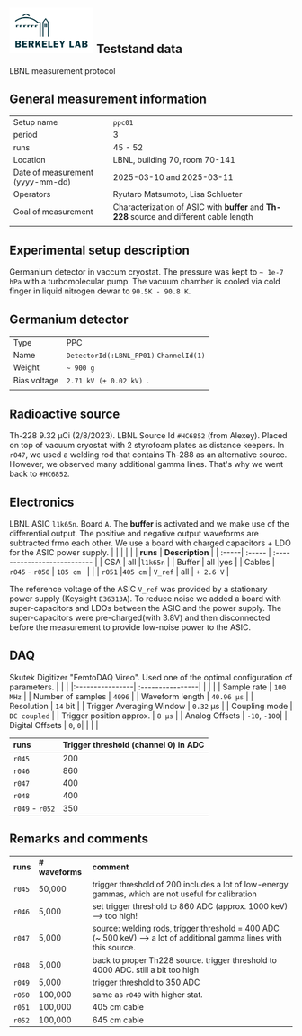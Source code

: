 ## <img src="./../../logo/lbnl_logo.png" alt="logo" width="150"/> Teststand data 
LBNL measurement protocol 

<style>
@media (prefers-color-scheme: dark) {
  .logo-inline {
    content: url("./../../logo/lbnl_logo_dark.png");
  }
}
</style>

## General measurement information
| | |
|:----------------| :----------------|
| Setup name | `ppc01`|
| period | 3 | 
| runs | 45 - 52 | 
| Location | LBNL, building 70,  room 70-141 |
| Date of measurement (yyyy-mm-dd) | 2025-03-10 and 2025-03-11  | 
| Operators | Ryutaro Matsumoto, Lisa Schlueter | 
| Goal of measurement | Characterization of ASIC with **buffer** and **Th-228** source and different cable length |
| | |

## Experimental setup description
Germanium detector in vaccum cryostat. The pressure was kept to `~ 1e-7 hPa` with a turbomolecular pump. The vacuum chamber is cooled via cold finger in liquid nitrogen dewar to `90.5K - 90.8 K`. 

## Germanium detector
|        |                                          |
| ------ | ---------------------------------------- |
| Type   | PPC                                      |
| Name   | `DetectorId(:LBNL_PP01)`  `ChannelId(1)` |
| Weight | `~ 900 g`                                |
| Bias voltage | `2.71 kV (± 0.02 kV) `. |
|        |                                          |

## Radioactive source
Th-228 9.32 µCi (2/8/2023). LBNL Source Id `#HC6852` (from Alexey). Placed on top of vacuum cryostat with 2 styrofoam plates as distance keepers. 
In `r047`, we used a welding rod that contains Th-288 as an alternative source. However, we observed many additional gamma lines. That's why we went back to `#HC6852`.

## Electronics
LBNL ASIC `l1k65n`. Board `A`. The **buffer** is activated and we make use of the differential output. The positive and negative output waveforms are subtracted frmo each other. We use a board with charged capacitors + LDO for the ASIC power supply. 
|        |            |                  |
|        |  **runs**     | **Description**                       |
| :-----| :-----  | :--------------------------- |
| CSA   | all |`l1k65n`                     |
| Buffer | all |yes                          |
| Cables | `r045` - `r050` |  `185 cm `  |
|        |  `r051` |`405 cm`            |
 `V_ref` | all | `+ 2.6 V` |   

The reference voltage of the ASIC `V_ref` was provided by a stationary power supply (Keysight `E36313A`). To reduce noise 
we added a board with super-capacitors and LDOs between the ASIC and the power supply. The super-capacitors were pre-charged(with 3.8V) and then disconnected before the measurement to provide low-noise power to the ASIC.

## DAQ
Skutek Digitizer "FemtoDAQ Vireo". 
Used one of the optimal configuration of parameters.
| | |
|:----------------| :----------------|
|  |  | 
| Sample rate | `100 MHz` | 
| Number of samples | `4096` | 
| Waveform length | `40.96 µs` |
| Resolution | `14` bit | 
| Trigger Averaging Window | `0.32` µs |
| Coupling mode | `DC coupled` | 
| Trigger position approx. | `8 µs` | 
| Analog Offsets | `-10`, `-100`|
| Digital Offsets | `0`, `0`|
| | | 


| runs | Trigger threshold (channel 0) in ADC |
| :---------------- | :----------------   |
| `r045`            | 200 |
| `r046`            | 860 |
| `r047`            | 400 |
| `r048`            | 400 |
| `r049` - `r052`   | 350 |
## Remarks and comments

|          |                 |                       |
| :------- | :-------------- | :-------------------- |
| **runs** | **# waveforms** | **comment** |
| `r045`   | 50,000      |  trigger threshold of 200 includes a lot of low-energy gammas, which are not useful for calibration |
| `r046`   | 5,000     |  set trigger threshold to 860 ADC (approx. 1000 keV) --> too high!  |
| `r047`   | 5,000     |  source: welding rods, trigger threshold = 400 ADC (~ 500 keV) --> a lot of additional gamma lines with this source.  |
| `r048`   | 5,000      |  back to proper Th228 source. trigger threshold to 4000 ADC. still a bit too high  |
| `r049`   | 5,000      |  trigger threshold to 350 ADC   |
| `r050`   | 100,000      |  same as `r049` with higher stat.   |
| `r051`   | 100,000      |  405 cm cable   |
| `r052`   | 100,000      |  645 cm cable   |

